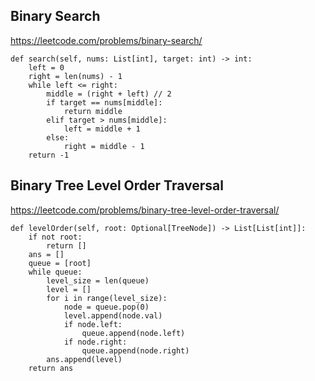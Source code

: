## Binary Search

https://leetcode.com/problems/binary-search/

```
def search(self, nums: List[int], target: int) -> int:
    left = 0
    right = len(nums) - 1
    while left <= right:
        middle = (right + left) // 2
        if target == nums[middle]:
            return middle
        elif target > nums[middle]:
            left = middle + 1
        else:
            right = middle - 1
    return -1
```

## Binary Tree Level Order Traversal

https://leetcode.com/problems/binary-tree-level-order-traversal/

```
def levelOrder(self, root: Optional[TreeNode]) -> List[List[int]]:
    if not root:
        return []
    ans = []
    queue = [root]
    while queue:
        level_size = len(queue)
        level = []
        for i in range(level_size):
            node = queue.pop(0)
            level.append(node.val)
            if node.left:
                queue.append(node.left)
            if node.right:
                queue.append(node.right)
        ans.append(level)
    return ans
```
